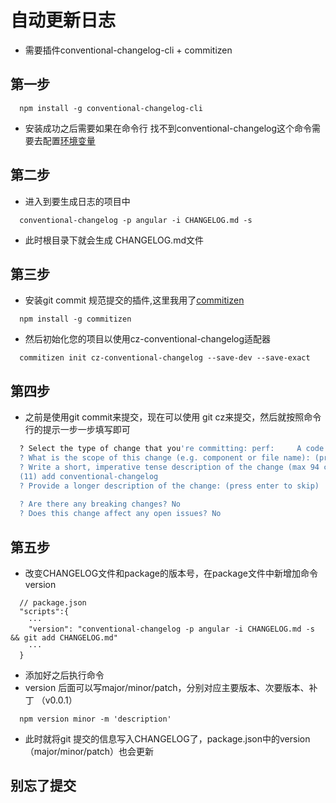 # 自动更新日志
* 需要插件conventional-changelog-cli + commitizen

## 第一步
```bash{1}
  npm install -g conventional-changelog-cli
```
* 安装成功之后需要如果在命令行 找不到conventional-changelog这个命令需要去配置[环境变量](https://www.baidu.com/s?wd=%E7%8E%AF%E5%A2%83%E5%8F%98%E9%87%8F)

## 第二步
* 进入到要生成日志的项目中
```bash{1}
  conventional-changelog -p angular -i CHANGELOG.md -s
```

* 此时根目录下就会生成 CHANGELOG.md文件
## 第三步
* 安装git commit 规范提交的插件,这里我用了[commitizen](https://www.npmjs.com/package/commitizen)
```bash{1}
  npm install -g commitizen
```
* 然后初始化您的项目以使用cz-conventional-changelog适配器
```bash{1}
  commitizen init cz-conventional-changelog --save-dev --save-exact
```

## 第四步
* 之前是使用git commit来提交，现在可以使用 git cz来提交，然后就按照命令行的提示一步一步填写即可
```bash
  ? Select the type of change that you're committing: perf:     A code change that improves performance
  ? What is the scope of this change (e.g. component or file name): (press enter to skip) 
  ? Write a short, imperative tense description of the change (max 94 chars):
  (11) add conventional-changelog
  ? Provide a longer description of the change: (press enter to skip)
  
  ? Are there any breaking changes? No
  ? Does this change affect any open issues? No
```

## 第五步
* 改变CHANGELOG文件和package的版本号，在package文件中新增加命令version
```
  // package.json
  "scripts":{
    ···
    "version": "conventional-changelog -p angular -i CHANGELOG.md -s && git add CHANGELOG.md"
    ···
  }
```

* 添加好之后执行命令
* version 后面可以写major/minor/patch，分别对应主要版本、次要版本、补丁 （v0.0.1）
```bash{1}
  npm version minor -m 'description'
```
* 此时就将git 提交的信息写入CHANGELOG了，package.json中的version（major/minor/patch）也会更新

## 别忘了提交

